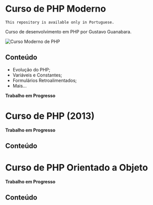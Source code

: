 # Curso de PHP Moderno

`This repository is available only in Portuguese.`

Curso de desenvolvimento em PHP por Gustavo Guanabara.

![Curso Moderno de PHP]()

## Conteúdo

- Evolução do PHP;
- Variáveis e Constantes;
- Formulários Retroalimentados;
- Mais...

**Trabalho em Progresso**

# Curso de PHP (2013)

**Trabalho em Progresso**

## Conteúdo

# Curso de PHP Orientado a Objeto

**Trabalho em Progresso**

## Conteúdo
